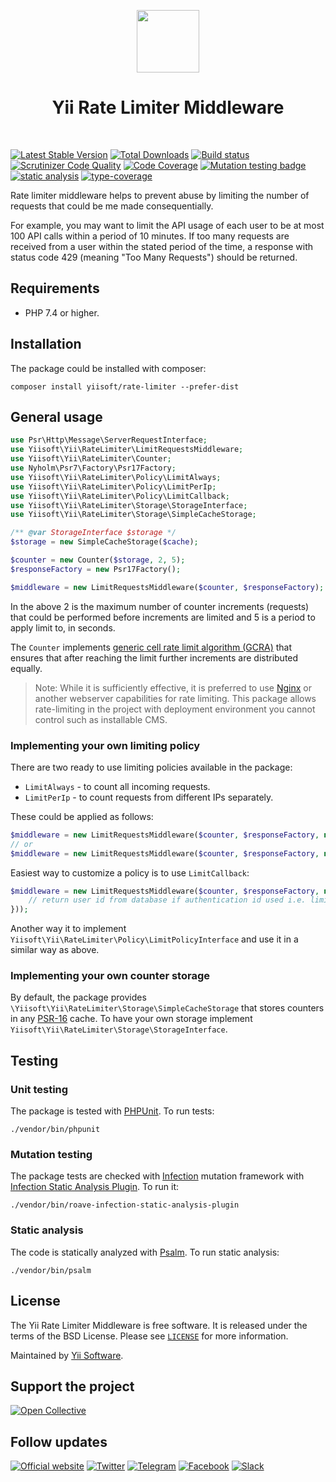 <p align="center">
    <a href="https://github.com/yiisoft" target="_blank">
        <img src="https://yiisoft.github.io/docs/images/yii_logo.svg" height="100px">
    </a>
    <h1 align="center">Yii Rate Limiter Middleware</h1>
    <br>
</p>

[![Latest Stable Version](https://poser.pugx.org/yiisoft/rate-limiter/v/stable.png)](https://packagist.org/packages/yiisoft/rate-limiter)
[![Total Downloads](https://poser.pugx.org/yiisoft/rate-limiter/downloads.png)](https://packagist.org/packages/yiisoft/rate-limiter)
[![Build status](https://github.com/yiisoft/rate-limiter/workflows/build/badge.svg)](https://github.com/yiisoft/rate-limiter/actions?query=workflow%3Abuild)
[![Scrutinizer Code Quality](https://scrutinizer-ci.com/g/yiisoft/rate-limiter/badges/quality-score.png?b=master)](https://scrutinizer-ci.com/g/yiisoft/rate-limiter/?branch=master)
[![Code Coverage](https://scrutinizer-ci.com/g/yiisoft/rate-limiter/badges/coverage.png?b=master)](https://scrutinizer-ci.com/g/yiisoft/rate-limiter/?branch=master)
[![Mutation testing badge](https://img.shields.io/endpoint?style=flat&url=https%3A%2F%2Fbadge-api.stryker-mutator.io%2Fgithub.com%2Fyiisoft%2Frate-limiter%2Fmaster)](https://dashboard.stryker-mutator.io/reports/github.com/yiisoft/rate-limiter/master)
[![static analysis](https://github.com/yiisoft/rate-limiter/workflows/static%20analysis/badge.svg)](https://github.com/yiisoft/rate-limiter/actions?query=workflow%3A%22static+analysis%22)
[![type-coverage](https://shepherd.dev/github/yiisoft/rate-limiter/coverage.svg)](https://shepherd.dev/github/yiisoft/rate-limiter)

Rate limiter middleware helps to prevent abuse by limiting the number of requests that could be me made consequentially.

For example, you may want to limit the API usage of each user to be at most 100 API calls within a period of 10 minutes.
If too many requests are received from a user within the stated period of the time, a response with status code 429
(meaning "Too Many Requests") should be returned.

## Requirements

- PHP 7.4 or higher.

## Installation

The package could be installed with composer:

```shell
composer install yiisoft/rate-limiter --prefer-dist
```

## General usage

```php
use Psr\Http\Message\ServerRequestInterface;
use Yiisoft\Yii\RateLimiter\LimitRequestsMiddleware;
use Yiisoft\Yii\RateLimiter\Counter;
use Nyholm\Psr7\Factory\Psr17Factory;
use Yiisoft\Yii\RateLimiter\Policy\LimitAlways;
use Yiisoft\Yii\RateLimiter\Policy\LimitPerIp;
use Yiisoft\Yii\RateLimiter\Policy\LimitCallback;
use Yiisoft\Yii\RateLimiter\Storage\StorageInterface;
use Yiisoft\Yii\RateLimiter\Storage\SimpleCacheStorage;

/** @var StorageInterface $storage */
$storage = new SimpleCacheStorage($cache);

$counter = new Counter($storage, 2, 5);
$responseFactory = new Psr17Factory();

$middleware = new LimitRequestsMiddleware($counter, $responseFactory); // LimitPerIp by default
```

In the above 2 is the maximum number of counter increments (requests) that could be performed before increments
are limited and 5 is a period to apply limit to, in seconds.

The `Counter` implements [generic cell rate limit algorithm (GCRA)](https://en.wikipedia.org/wiki/Generic_cell_rate_algorithm)
that ensures that after reaching the limit further increments are distributed equally.

> Note: While it is sufficiently effective, it is preferred to use [Nginx](https://www.nginx.com/blog/rate-limiting-nginx/)
> or another webserver capabilities for rate limiting. This package allows rate-limiting in the project with deployment
> environment you cannot control such as installable CMS. 

### Implementing your own limiting policy

There are two ready to use limiting policies available in the package:

- `LimitAlways` - to count all incoming requests. 
- `LimitPerIp` - to count requests from different IPs separately.

These could be applied as follows:

```php
$middleware = new LimitRequestsMiddleware($counter, $responseFactory, new LimitPerIp());
// or
$middleware = new LimitRequestsMiddleware($counter, $responseFactory, new LimitAlways());
```

Easiest way to customize a policy is to use `LimitCallback`:

```php
$middleware = new LimitRequestsMiddleware($counter, $responseFactory, new LimitCallback(function (ServerRequestInterface $request): string {
    // return user id from database if authentication id used i.e. limit guests and each authenticated user separately.
}));
```

Another way it to implement `Yiisoft\Yii\RateLimiter\Policy\LimitPolicyInterface` and use it in a similar way as above.

### Implementing your own counter storage

By default, the package provides `\Yiisoft\Yii\RateLimiter\Storage\SimpleCacheStorage` that stores counters
in any [PSR-16](https://www.php-fig.org/psr/psr-16/) cache. To have your own storage
implement `Yiisoft\Yii\RateLimiter\Storage\StorageInterface`. 

## Testing

### Unit testing

The package is tested with [PHPUnit](https://phpunit.de/). To run tests:

```shell
./vendor/bin/phpunit
```

### Mutation testing

The package tests are checked with [Infection](https://infection.github.io/) mutation framework with
[Infection Static Analysis Plugin](https://github.com/Roave/infection-static-analysis-plugin). To run it:

```shell
./vendor/bin/roave-infection-static-analysis-plugin
```

### Static analysis

The code is statically analyzed with [Psalm](https://psalm.dev/). To run static analysis:

```shell
./vendor/bin/psalm
```

## License

The Yii Rate Limiter Middleware is free software. It is released under the terms of the BSD License.
Please see [`LICENSE`](./LICENSE.md) for more information.

Maintained by [Yii Software](https://www.yiiframework.com/).

## Support the project

[![Open Collective](https://img.shields.io/badge/Open%20Collective-sponsor-7eadf1?logo=open%20collective&logoColor=7eadf1&labelColor=555555)](https://opencollective.com/yiisoft)

## Follow updates

[![Official website](https://img.shields.io/badge/Powered_by-Yii_Framework-green.svg?style=flat)](https://www.yiiframework.com/)
[![Twitter](https://img.shields.io/badge/twitter-follow-1DA1F2?logo=twitter&logoColor=1DA1F2&labelColor=555555?style=flat)](https://twitter.com/yiiframework)
[![Telegram](https://img.shields.io/badge/telegram-join-1DA1F2?style=flat&logo=telegram)](https://t.me/yii3en)
[![Facebook](https://img.shields.io/badge/facebook-join-1DA1F2?style=flat&logo=facebook&logoColor=ffffff)](https://www.facebook.com/groups/yiitalk)
[![Slack](https://img.shields.io/badge/slack-join-1DA1F2?style=flat&logo=slack)](https://yiiframework.com/go/slack)
